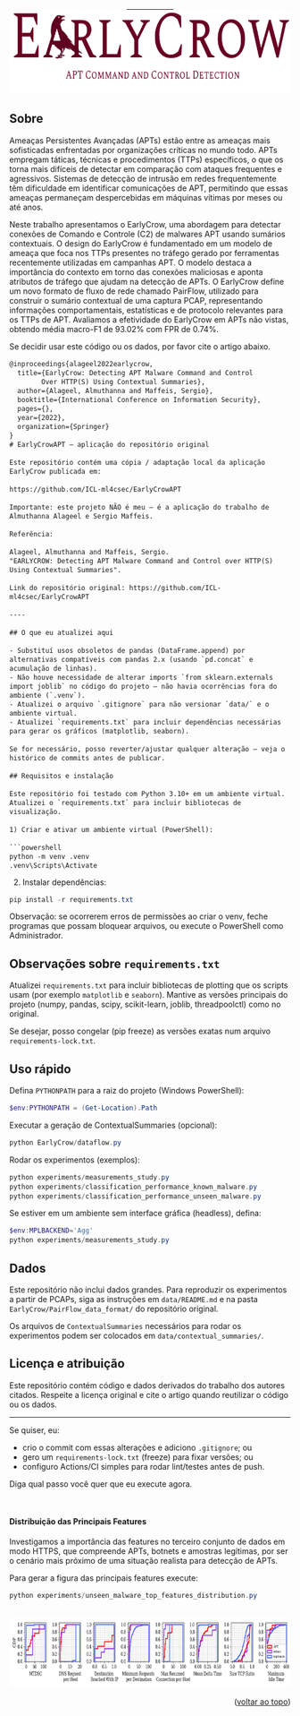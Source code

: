 <br />

<div align="center">
  <a href="https://github.com/ICL-ml4csec/EarlyCrowAPT">
    &emsp;&emsp;&emsp;&emsp;&emsp;&emsp;<img src="https://raw.githubusercontent.com/ICL-ml4csec/EarlyCrowAPT/main/EarlyCrow_logo.png" class="center"  width="700" height="148.75">
  </a>

  </p>
</div>





## Sobre

Ameaças Persistentes Avançadas (APTs) estão entre as ameaças mais sofisticadas enfrentadas por organizações críticas no mundo todo. APTs
empregam táticas, técnicas e procedimentos (TTPs) específicos, o que os torna mais difíceis de detectar em comparação com ataques
frequentes e agressivos. Sistemas de detecção de intrusão em redes frequentemente têm dificuldade em identificar comunicações de APT,
permitindo que essas ameaças permaneçam despercebidas em máquinas vítimas por meses ou até anos.

Neste trabalho apresentamos o EarlyCrow, uma abordagem para detectar conexões de Comando e Controle (C2) de malwares APT usando
sumários contextuais. O design do EarlyCrow é fundamentado em um modelo de ameaça que foca nos TTPs presentes no tráfego gerado por
ferramentas recentemente utilizadas em campanhas APT. O modelo destaca a importância do contexto em torno das conexões maliciosas e
aponta atributos de tráfego que ajudam na detecção de APTs. O EarlyCrow define um novo formato de fluxo de rede chamado PairFlow,
utilizado para construir o sumário contextual de uma captura PCAP, representando informações comportamentais, estatísticas e de
protocolo relevantes para os TTPs de APT. Avaliamos a efetividade do EarlyCrow em APTs não vistas, obtendo média macro-F1 de 93.02%
com FPR de 0.74%.

Se decidir usar este código ou os dados, por favor cite o artigo abaixo.

```
@inproceedings{alageel2022earlycrow,
  title={EarlyCrow: Detecting APT Malware Command and Control 
        Over HTTP(S) Using Contextual Summaries},
  author={Alageel, Almuthanna and Maffeis, Sergio},
  booktitle={International Conference on Information Security},
  pages={},
  year={2022},
  organization={Springer}
}
# EarlyCrowAPT — aplicação do repositório original

Este repositório contém uma cópia / adaptação local da aplicação EarlyCrow publicada em:

https://github.com/ICL-ml4csec/EarlyCrowAPT

Importante: este projeto NÃO é meu — é a aplicação do trabalho de Almuthanna Alageel e Sergio Maffeis.

Referência:

Alageel, Almuthanna and Maffeis, Sergio.
"EARLYCROW: Detecting APT Malware Command and Control over HTTP(S) Using Contextual Summaries".

Link do repositório original: https://github.com/ICL-ml4csec/EarlyCrowAPT

----

## O que eu atualizei aqui

- Substituí usos obsoletos de pandas (DataFrame.append) por alternativas compatíveis com pandas 2.x (usando `pd.concat` e acumulação de linhas).
- Não houve necessidade de alterar imports `from sklearn.externals import joblib` no código do projeto — não havia ocorrências fora do ambiente (`.venv`).
- Atualizei o arquivo `.gitignore` para não versionar `data/` e o ambiente virtual.
- Atualizei `requirements.txt` para incluir dependências necessárias para gerar os gráficos (matplotlib, seaborn).

Se for necessário, posso reverter/ajustar qualquer alteração — veja o histórico de commits antes de publicar.

## Requisitos e instalação

Este repositório foi testado com Python 3.10+ em um ambiente virtual. Atualizei o `requirements.txt` para incluir bibliotecas de visualização.

1) Criar e ativar um ambiente virtual (PowerShell):

```powershell
python -m venv .venv
.venv\Scripts\Activate
```

2) Instalar dependências:

```powershell
pip install -r requirements.txt
```

Observação: se ocorrerem erros de permissões ao criar o venv, feche programas que possam bloquear arquivos, ou execute o PowerShell como Administrador.

## Observações sobre `requirements.txt`

Atualizei `requirements.txt` para incluir bibliotecas de plotting que os scripts usam (por exemplo `matplotlib` e `seaborn`). Mantive as versões principais do projeto (numpy, pandas, scipy, scikit-learn, joblib, threadpoolctl) como no original.

Se desejar, posso congelar (pip freeze) as versões exatas num arquivo `requirements-lock.txt`.

## Uso rápido

Defina `PYTHONPATH` para a raiz do projeto (Windows PowerShell):

```powershell
$env:PYTHONPATH = (Get-Location).Path
```

Executar a geração de ContextualSummaries (opcional):

```powershell
python EarlyCrow/dataflow.py
```

Rodar os experimentos (exemplos):

```powershell
python experiments/measurements_study.py
python experiments/classification_performance_known_malware.py
python experiments/classification_performance_unseen_malware.py
```

Se estiver em um ambiente sem interface gráfica (headless), defina:

```powershell
$env:MPLBACKEND='Agg'
python experiments/measurements_study.py
```

## Dados

Este repositório não inclui dados grandes. Para reproduzir os experimentos a partir de PCAPs, siga as instruções em `data/README.md` e na pasta `EarlyCrow/PairFlow_data_format/` do repositório original.

Os arquivos de `ContextualSummaries` necessários para rodar os experimentos podem ser colocados em `data/contextual_summaries/`.

## Licença e atribuição

Este repositório contém código e dados derivados do trabalho dos autores citados. Respeite a licença original e cite o artigo quando reutilizar o código ou os dados.

----

Se quiser, eu:
- crio o commit com essas alterações e adiciono `.gitignore`; ou
- gero um `requirements-lock.txt` (freeze) para fixar versões; ou
- configuro Actions/CI simples para rodar lint/testes antes de push.

Diga qual passo você quer que eu execute agora.

  </a>

  </p>
</div>

<br />


#### Distribuição das Principais Features

Investigamos a importância das features no terceiro conjunto de dados em modo HTTPS, que compreende APTs, botnets e amostras legítimas,
por ser o cenário mais próximo de uma situação realista para detecção de APTs.

Para gerar a figura das principais features execute:

```powershell
python experiments/unseen_malware_top_features_distribution.py
```

<br />
<div align="center">
  <a href="https://github.com/ICL-ml4csec/EarlyCrowAPT/blob/main/experiments/unseen_malware_top_features_distribution.py">
    <img src="https://raw.githubusercontent.com/ICL-ml4csec/EarlyCrowAPT/main/experiments/figures/top_features_distribution.png" class="center" width="900" height="125">
  </a>

  </p>
</div>

<p align="right">(<a href="#top">voltar ao topo</a>)</p>

